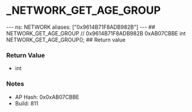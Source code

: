 # _NETWORK_GET_AGE_GROUP

--- ns: NETWORK aliases: ["0x9614B71F8ADB982B"] --- ## NETWORK_GET_AGE_GROUP  // 0x9614B71F8ADB982B 0xAB07CBBE int NETWORK_GET_AGE_GROUP();   ## Return value

### Return Value
* int

### Notes
* AP Hash: 0x0xAB07CBBE
* Build: 811

